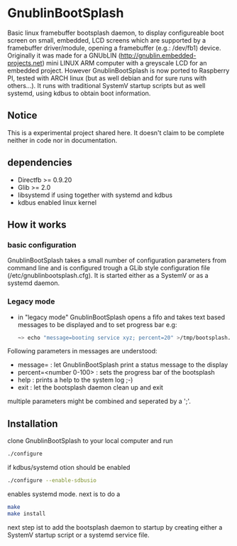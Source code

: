 # GnublinBootSplash
Basic linux framebuffer bootsplash daemon, to display configureable boot screen on small, embedded, LCD screens which are supported by a framebuffer driver/module, opening a framebuffer (e.g.: /dev/fb1) device.
Originally it was made for a GNUbLIN (http://gnublin.embedded-projects.net) mini LINUX ARM computer with a greyscale LCD for an embedded project. However GnublinBootSplash is now ported to Raspberry PI, tested with ARCH linux (but as well debian and for sure runs with others...). It runs with traditional SystemV startup scripts but as well systemd, using kdbus to obtain boot information.

## Notice
This is a experimental project shared here. It doesn't claim to be complete neither in code nor in documentation. 

## dependencies
- Directfb >= 0.9.20
- Glib >= 2.0
- libsystemd if using together with systemd and kdbus
- kdbus enabled linux kernel

## How it works
### basic configuration
GnublinBootSplash takes a small number of configuration parameters from command line and is configured trough a GLib style configuration file (/etc/gnublinbootsplash.cfg). 
It is started either as a SystemV or as a systemd daemon.

### Legacy mode
- in "legacy mode" GnublinBootSplash opens a fifo and takes text based messages to be displayed and to set progress bar e.g:
  ```bash
  ~> echo "message=booting service xyz; percent=20" >/tmp/bootsplash.fifo
  ```
Following parameters in messages are understood:
- message=<message>       : let GnublinBootSplash print a status message to the display
- percent=<number 0-100>  : sets the progress bar of the bootsplash
- help                    : prints a help to the system log ;-)
- exit                    : let the bootsplash daemon clean up and exit

multiple parameters might be combined and seperated by a ';'. 

## Installation
clone GnublinBootSplash to your local computer and run
```bash
./configure
``` 
if kdbus/systemd otion should be enabled 
```bash
./configure --enable-sdbusio
``` 
enables systemd mode.
next is to do a
```bash
make
make install
``` 
next step ist to add the bootsplash daemon to startup by creating either a SystemV startup script or a systemd service file.
